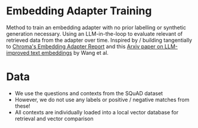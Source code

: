 # Embedding Adapter Training
Method to train an embedding adapter with no prior labelling or synthetic generation necessary. Using an LLM-in-the-loop to evaluate relevant of retrieved data 
from the adapter over time. Inspired by / building tangentially to [Chroma's Embedding Adapter Report](https://research.trychroma.com/embedding-adapters) and this [Arxiv paper on LLM-improved text embeddings](https://arxiv.org/abs/2401.00368) by Wang et al.

# Data
* We use the questions and contexts from the SQuAD dataset
* However, we do not use any labels or positive / negative matches from these!
* All contexts are individually loaded into a local vector database for retrieval and vector comparison
